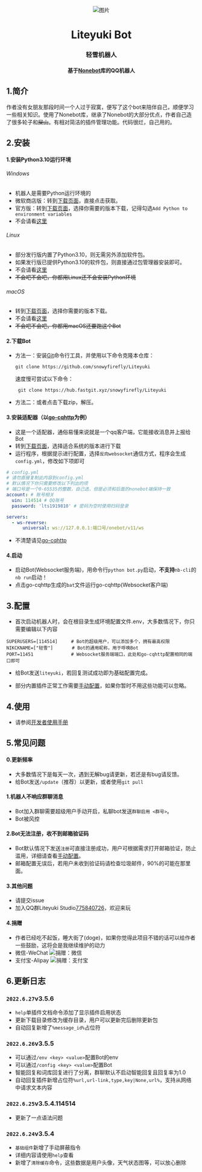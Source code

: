 <div align="center">

![图片](/docs/img/luxun.png)

# Liteyuki Bot


### 轻雪机器人

#### 基于[Nonebot](https://v2.nonebot.dev/)库的QQ机器人

</div>

## 1.简介

作者没有女朋友那段时间一个人过于寂寞，便写了这个bot来陪伴自己，顺便学习一些相关知识。使用了Nonebot库，继承了Nonebot的大部分优点，作者自己造了很多轮子和~~屎山~~。有相对简洁的插件管理功能。代码很烂，自己用的。

## 2.安装

#### 1.安装Python3.10运行环境

###### Windows

- 机器人是需要Python运行环境的
- 微软商店版：转到[下载页面](https://apps.microsoft.com/store/detail/python-310/9PJPW5LDXLZ5?hl=zh-cn)，直接点击获取。
- 官方版：转到[下载页面](https://www.python.org/downloads/release/python-3100/)，选择你需要的版本下载，记得勾选`Add Python to environment variables`
- 不会请看[这里](https://zhuanlan.zhihu.com/p/344887837)

###### Linux

- 部分发行版内置了Python3.10，则无需另外添加软件包。
- 如果发行版已提供Python3.10的软件包，则直接通过包管理器安装即可。
- 不会请看[这里](https://blog.csdn.net/weixin_43935402/article/details/121416812)
- ~~不会吧不会吧，你都用Linux还不会安装Python环境~~

###### macOS

- 转到[下载页面](https://www.python.org/downloads/release/python-3100/)，选择你需要的版本下载。
- 不会请看[这里](http://c.biancheng.net/view/4164.html)
- ~~不会吧不会吧，你都用macOS还要跑这个Bot~~

#### 2.下载Bot

- 方法一：安装[Git](http://git-scm.com/)命令行工具，并使用以下命令克隆本仓库：
   ```
   git clone https://github.com/snowyfirefly/Liteyuki
   ```
  速度慢可尝试以下命令：
  ```
   git clone https://hub.fastgit.xyz/snowyfirefly/Liteyuki
   ```
- 方法二：或者点击下载zip，解压。

#### 3.安装适配器（以[go-cqhttp](https://docs.go-cqhttp.org/)为例）

- 这是一个适配器，通俗易懂来说就是一个qq客户端，它能接收消息并上报给Bot
- 转到[下载页面](https://github.com/Mrs4s/go-cqhttp/releases)，选择适合系统的版本进行下载
- 运行程序，根据提示进行配置，选择`反向websocket`通信方式，程序会生成`config.yml`，修改如下项即可

```yaml
# config.yml
# 请勿直接复制此内容到config.yml
# 默认情况下你只需要修改以下列出的项
# 端口号是一个0-65535的整数，自己选，但是必须和后面的nonebot端保持一致
account: # 账号相关
  uin: 114514 # QQ账号
  password: 'lts1919810' # 密码为空时使用扫码登录

servers:
  - ws-reverse:
      universal: ws://127.0.0.1:端口号/onebot/v11/ws
```

- 不清楚请见[go-cqhttp](https://docs.go-cqhttp.org/guide/quick_start.html)

#### 4.启动

- 启动Bot(Websocket服务端)，用命令行`python bot.py`启动，**不支持**`nb-cli`的`nb run`启动！
- 点击go-cqhttp生成的`bat`文件运行go-cqhttp(Websocket客户端)

## 3.配置

- 首次启动机器人时，会在根目录生成环境配置文件.env，大多数情况下，你只需要编辑以下内容

```
SUPERUSERS=[114514]     # Bot的超级用户，可以添加多个，拥有最高权限
NIKCKNAME=["轻雪"]       # Bot的通用昵称，用于呼唤Bot
PORT=11451              # Websocket服务端端口，此处和go-cqhttp配置相同的端口即可
```

- 给Bot发送`liteyuki`，若回复测试成功即为基础配置完成。

- 部分内置插件正常工作需要[手动配置](/docs/config.md)，如果你暂时不用这些功能可以忽略。

## 4.使用

- 请参阅[开发者使用手册](docs/usage.md)

## 5.常见问题

#### 0.更新频率

- 大多数情况下是每天一次，遇到无解bug请更新，若还是有bug请反馈。
- 给Bot发送`/update`（推荐）以更新，或者使用`git pull`

#### 1.机器人不响应群聊消息

- Bot加入群聊需要超级用户手动开启，私聊bot发送`群聊启用 <群号>`。
- Bot被风控

#### 2.Bot无法注册，收不到邮箱验证码

- Bot默认情况下发送`注册`可直接注册成功，用户可根据需求打开邮箱验证，防止滥用，详细请查看[手动配置](docs/config.md)。
- 邮箱配置无误后，若用户未收到验证码请检查垃圾邮件，90%的可能在那里面。

#### 3.其他问题

- 请提交issue
- 加入QQ群Liteyuki Studio[775840726](https://jq.qq.com/?_wv=1027&k=0UnuCqSh)，欢迎来玩

#### 4.捐赠

- 作者已经吃不起饭，睡大街了(doge)，如果你觉得此项目不错的话可以给作者一些鼓励，这将会是我继续维护的动力
- 微信-WeChat
  ![捐赠：微信](docs/img/donate_wechat.png)
- 支付宝-Alipay
  ![捐赠：支付宝](docs/img/donate_alipay.png)

## 6.更新日志

### `2022.6.27`v3.5.6

- `help`单插件文档命令添加了显示插件启用状态
- 更新下载目录修改为缓存目录，用户可以更新完后删除更新包
- 自动回复新增了`%message_id%`占位符

### `2022.6.26`v3.5.5

- 可以通过`/env <key> <value>`配置Bot的env
- 可以通过`/config <key> <value>`配置Bot
- 智能回复和词库回复进行了分离，群聊默认不启动智能回复且回复率为1.0
- 自动回复插件新增占位符`%url,url-link,type,key|None,url%`，支持从网络中请求文本内容

### `2022.6.25`v3.5.4.114514

- 更新了一点语法问题

### `2022.6.24`v3.5.4

- `基础组件`新增了手动屏蔽指令
- 详细内容请使用`help`查看
- 新增了`清除缓存`命令，这些数据是用户头像，天气状态图等，可以放心删除
